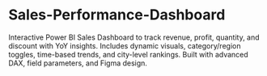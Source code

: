 # Sales-Performance-Dashboard
Interactive Power BI Sales Dashboard to track revenue, profit, quantity, and discount with YoY insights. Includes dynamic visuals, category/region toggles, time-based trends, and city-level rankings. Built with advanced DAX, field parameters, and Figma design.
